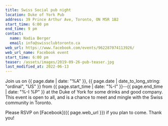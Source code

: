 ```yaml
---
title: Swiss Social pub night
location: Duke of York Pub
address: 39 Prince Arthur Ave, Toronto, ON M5R 1B2
start_time: 6:00 pm
end_time: 9 pm
contact:
  name: Nadia Berger
  email: info@swissclubtoronto.ca
web_url: https://www.facebook.com/events/962287074113926/
web_url_name: Facebook event
start_time: 6:00 pm
teaser: /assets/images/2019-09-26-pub-teaser.jpg
last_modified_at: 2022-06-13
---
```


Join us on {{ page.date | date: "%A" }}, {{ page.date | date_to_long_string:
"ordinal", "US" }} from {{ page.start_time | date: "%-I" }}--{{ page.end_time |
date: "%-I %P" }} at the Duke of York for some drinks and good company. This
event is open to all, and is a chance to meet and mingle with the Swiss
community in Toronto.

Please RSVP on [Facebook]({{ page.web_url }}) if you plan to come. Thank you!
